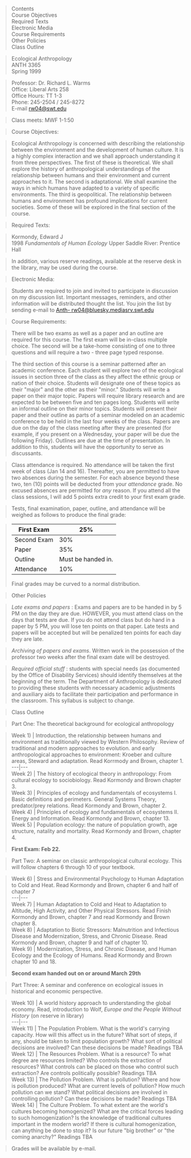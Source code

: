 > Contents  
>  Course Objectives  
>  Required Texts  
>  Electronic Media  
>  Course Requirements  
>  Other Policies  
>  Class Outline

>

> Ecological Anthropology  
>  ANTH 3365  
>  Spring 1999

>

> Professor: Dr. Richard L. Warms  
>  Office: Liberal Arts 258  
>  Office Hours: TT 1-3  
>  Phone: 245-2504 / 245-8272  
>  E-mail [rw04@swt.edu](mailto:rw04@swt.edu)

>

> Class meets: MWF 1-1:50

>

> Course Objectives:

>

> Ecological Anthropology is concerned with describing the relationship
between the environment and the development of human culture. It is a highly
complex interaction and we shall approach understanding it from three
perspectives. The first of these is theoretical. We shall explore the history
of anthropological understandings of the relationship between humans and their
environment and current approaches to it. The second is adaptational. We shall
examine the ways in which humans have adapted to a variety of specific
environments. The third is geopolitical. The relationship between humans and
environment has profound implications for current societies. Some of these
will be explored in the final section of the course.

>

> Required Texts:

>

> Kormondy, Edward J  
>  1998 _Fundamentals of Human Ecology_ Upper Saddle River: Prentice Hall

>

> In addition, various reserve readings, available at the reserve desk in the
library, may be used during the course.

>

> Electronic Media:

>

> Students are required to join and invited to participate in discussion on my
discussion list.  Important messages, reminders, and other information will be
distributed thought the list.  You join the list by sending e-mail to [Anth-
rw04@bluesky.mediasrv.swt.edu](mailto:Anth-rw04@bluesky.mediasrv.swt.edu)  
>

> Course Requirements:

>

> There will be two exams as well as a paper and an outline are required for
this course. The first exam will be in-class multiple choice. The second will
be a take-home consisting of one to three questions and will require a two -
three page typed response.

>

> The third section of this course is a seminar patterned after an academic
conference.   Each student will explore two of the ecological issues in
section three of the class as they affect the ethnic group or nation of their
choice.  Students will designate one of these topics as their "major" and the
other as their "minor."  Students will write a paper on their major topic.
Papers will require library research and are expected to be between five and
ten pages long. Students will write an informal outline on their minor topics.
Students will present their paper and their outline as parts of a seminar
modeled on an academic conference to be held in the last four weeks of the
class.  Papers are due on the day of the class meeting after they are
presented (for example, if you present on a Wednesday, your paper will be due
the following Friday).  Outlines are due at the time of presentation.   In
addition to this, students will have the opportunity to serve as discussants.

>

> Class attendance is required. No attendance will be taken the first week of
class (Jan 14 and 16). Thereafter, you are permitted to have two absences
during the semester. For each absence beyond these two, ten (10) points will
be deducted from your _attendance_ grade. No excused absences are permitted
for _any_ reason. If you attend all the class sessions, I will add 5 points
extra credit to your first exam grade.

>

> Tests, final examination, paper, outline, and attendance will be weighed as
follows to produce the final grade:

>

> First Exam | 25%  
> ---|---  
> Second Exam | 30%  
> Paper | 35%  
> Outline | Must be handed in.  
> Attendance | 10%  
>  
> Final grades may be curved to a normal distribution.

>

> Other Policies

>

> _Late exams and papers_ : Exams and papers are to be handed in by 5 PM on
the day they are due. HOWEVER, you must attend class on the days that tests
are due. If you do not attend class but do hand in a paper by 5 PM, you will
lose ten points on that paper. Late tests and papers will be accepted but will
be penalized ten points for each day they are late.

>

> _Archiving of papers and exams_. Written work in the possession of the
professor two weeks after the final exam date will be destroyed.

>

> _Required official stuff_ : students with special needs (as documented by
the Office of Disability Services) should identify themselves at the beginning
of the term.  The Department of Anthropology is dedicated to providing these
students with necessary academic adjustments and auxiliary aids to facilitate
their participation and performance in the classroom.  This syllabus is
subject to change.

>

>  
>

> Class Outline

>

> Part One: The theoretical background for ecological anthropology

>

> Week 1) | Introduction, the relationship between humans and environment as
traditionally viewed by Western Philosophy. Review of traditional and modern
approaches to evolution. and early anthropological approaches to environment:
Kroeber and culture areas, Steward and adaptation.  Read Korrmody and Brown,
chapter 1.  
> ---|---  
> Week 2) | The history of ecological theory in anthropology: From cultural
ecology to sociobiology.  Read Kormondy and Brown chapter 3.  
> Week 3) | Principles of ecology and fundamentals of ecosystems I. Basic
definitions and perimeters. General Systems Theory, predator/prey relations.
Read Kormondy and Brown, chapter 2.  
> Week 4) | Principles of ecology and fundamentals of ecosystems II. Energy
and Information. Read Kormondy and Brown, chapter 13.  
> Week 5) | Population ecology: the nature of population growth, age
structure, natality and mortality. Read Kormondy and Brown, chapter 4.  
>  
> **First Exam: Feb 22.**

>

> Part Two: A seminar on classic anthropological cultural ecology. This will
follow chapters 6 through 10 of your textbook.

>

> Week 6) | Stress and Environmental Psychology to Human Adaptation to Cold
and Heat. Read Kormondy and Brown, chapter 6 and half of chapter 7  
> ---|---  
> Week 7) | Human Adaptation to Cold and Heat to Adaptation to Altitude, High
Activity, and Other Physical Stressors. Read Finish Kormondy and Brown,
chapter 7 and read Kormondy and Brown chapter 8.  
> Week 8) | Adaptation to Biotic Stressors: Malnutrition and Infectious
Disease and Modernization, Stress, and Chronic Disease. Read Kormondy and
Brown, chapter 9 and half of chapter 10.  
> Week 9) | Modernization, Stress, and Chronic Disease, and Human Ecology and
the Ecology of Humans. Read Kormondy and Brown chapter 10 and 18.  
>  
> **Second exam handed out on or around March 29th**

>

> Part Three: A seminar and conference on ecological issues in historical and
economic perspective.

>

> Week 10) | A world history approach to understanding the global economy.
Read, introduction to Wolf, _Europe and the People Without History_ (on
reserve in library)  
> ---|---  
> Week 11) | The Population Problem. What is the world's carrying capacity.
How will this affect us in the future? What sort of steps, if any, should be
taken to limit population growth? What sort of political decisions are
involved? Can these decisions be made?  Readings TBA  
> Week 12) | The Resources Problem. What is a resource? To what degree are
resources limited? Who controls the extraction of resources? What controls can
be placed on those who control such extraction? Are controls politically
possible? Readings TBA  
> Week 13) | The Pollution Problem. What is pollution? Where and how is
pollution produced? What are current levels of pollution? How much pollution
can we stand? What political decisions are involved in controlling pollution?
Can these decisions be made? Readings TBA  
> Week 14) | The Culture Problem. To what extent are the world's cultures
becoming homogenized? What are the critical forces leading to such
homogenization? Is the knowledge of traditional cultures important in the
modern world? If there is cultural homogenization, can anything be done to
stop it? Is our future "big brother" or "the coming anarchy?" Readings TBA  
  
> Grades will be available by e-mail.



